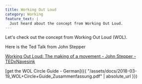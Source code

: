 ```yaml
---
title: Working Out Loud
category: Working
feature_text: |
  Just heard about the concept from Working Out Loud.
---
```


Let's check out the concept from Working Out Loud (WOL).

<!-- more -->

Here is the Ted Talk from John Stepper

[Working Out Loud: The making of a movement - John Stepper - TEDxNavesink](https://www.youtube.com/watch?v=XpjNl3Z10uc)

[get the WOL Circle Guide - German]({{ "/assets/docs/2018-03-19_WOL+Circle+Guide_Zusammenfassung.pdf" | absolute_url }})